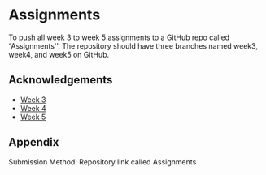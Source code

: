 
# Assignments

To push all week 3 to week 5 assignments to a GitHub repo called “Assignments''. The repository should have three branches named week3, week4, and week5 on GitHub.

## Acknowledgements

 - [Week 3](https:#)
 - [Week 4](https:#)
 - [Week 5](https:#)


## Appendix

Submission Method:  Repository link  called Assignments

